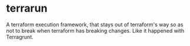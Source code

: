 # terrarun
A terraform execution framework, that stays out of terraform's way so as not to break when terraform has breaking changes. Like it happened with Terragrunt.
